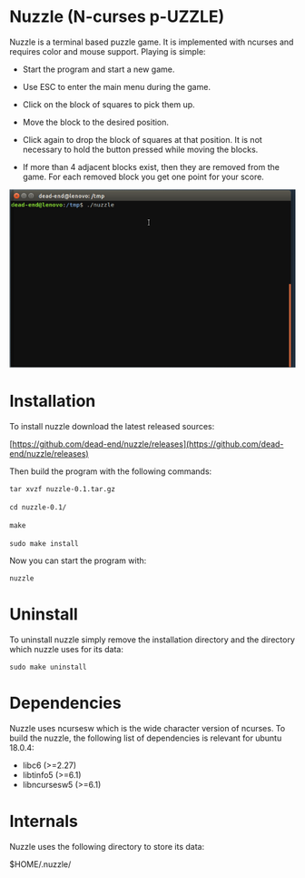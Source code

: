 # Nuzzle (N-curses p-UZZLE)

Nuzzle  is  a  terminal based puzzle game. It is implemented with ncurses
and requires color and mouse support. Playing is simple:

- Start the program and start a new game.

- Use ESC to enter the main menu during the game.

- Click on the block of squares to pick them up.

- Move the block to the desired position.

- Click again to drop the block of squares at that position.  It  is  not
necessary to hold the button pressed while moving the blocks.

-  If  more  than 4 adjacent blocks exist, then they are removed from the
game. For each removed block you get one point for your score.

![Example](res/nuzzle-example.gif)

# Installation

To install nuzzle download the latest released sources:

[https://github.com/dead-end/nuzzle/releases](https://github.com/dead-end/nuzzle/releases)

Then build the program with the following commands:

```
tar xvzf nuzzle-0.1.tar.gz

cd nuzzle-0.1/

make

sudo make install
```

Now you can start the program with:

```
nuzzle
```

# Uninstall

To uninstall nuzzle simply remove the installation directory and the directory which nuzzle uses for its data: 

```
sudo make uninstall
```

# Dependencies

Nuzzle uses ncursesw which is the wide character version of ncurses. To build the nuzzle, the following list of dependencies is relevant for ubuntu 18.0.4:

- libc6 (>=2.27)
- libtinfo5 (>=6.1)
- libncursesw5 (>=6.1)

# Internals

Nuzzle uses the following directory to store its data:

$HOME/.nuzzle/

